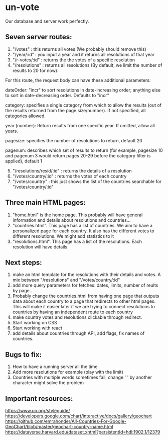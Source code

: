 # un-vote

Our database and server work perfectly. 

## Seven server routes:

1. "/votes" : this returns all votes (We probably should remove this)
2. "/year/:id" : you input a year and it returns all resolutions of that year
3. "/r-votes/:id" : returns the the votes of a specific resolution
4. "/resolutions" : returns all resolutions (By default, we limit the number of results to 20 for now).

For this route, the request body can have these additional parameters: 

dateOrder: "incr" to sort resolutions in date-increasing order; anything else to sort in date-decreasing order. Defaults to "incr"

category: specifies a single category from which to allow the results (out of the results returned from the page size/number). If not specified, all categories allowed.

year (number): Return results from one specific year. If omitted, allow all years.

pagesize: specifies the number of resolutions to return, default 20

pagenum: describes which set of results to return (for example, pagesize 10 and pagenum 3 would return pages 20-29 before the category filter is applied), default 1

5. "/resolutions/resid/:id" : returns the details of a resolution 
6. "/votes/country/:id" : returns the votes of each country
7. "/votes/country" : this just shows the list of the countries searchable for  "/votes/country/:id"

## Three main HTML pages:
1. "home.html" is the home page. This probably will have general information and details about resolutions and countries...
2. "countries.html". This page has a list of countries. We aim to have a personalized page for each country. It also has the different votes to different resolutions. We might add statistics to it
3. "resolutions.html". This page has a list of the resolutions. Each resolution will have details


## Next steps: 
1. make an html template for the resolutions with their details and votes. A mix between "/resolutions" and  "/votes/country/:id" 
2. add more query parameters for fetches: dates, limits, number of reults by page.. 
3. Probably change the countries.html from having one page that outputs data about each country to a page that redirects to other html pages. This will make it easier later if we are trying to connect resolutions to countries by having an independent route to each country 
4. make country votes and resolutions clickable through redirect. 
5. Start working on CSS 
6. Start working with react 
7. add details about countries through API, add flags, fix names of countries. 



## Bugs to fix:
1. How to have a running server all the time 
2. Add more resolutions for example (play with the limit)
3. Countries with multiple words sometimes fail, change ' ' by another character might solve the problem


## Important resources:
https://www.un.org/styleguide/
https://developers.google.com/chart/interactive/docs/gallery/geochart
https://github.com/emrahonder/All-Countries-For-Google-GeoChart/blob/master/geochart-country-name.html
https://dataverse.harvard.edu/dataset.xhtml?persistentId=hdl:1902.1/12379
